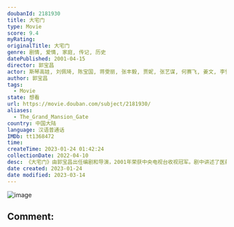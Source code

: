 ```yaml
---
doubanId: 2181930
title: 大宅门
type: Movie
score: 9.4
myRating: 
originalTitle: 大宅门
genre: 剧情, 爱情, 家庭, 传记, 历史
datePublished: 2001-04-15
director: 郭宝昌
actor: 斯琴高娃, 刘佩琦, 陈宝国, 蒋雯丽, 张丰毅, 贾妮, 张艺谋, 何赛飞, 姜文, 李雪健, 茹萍, 李洪涛, 毕彦君, 雷恪生, 艾丽娅, 张定涵, 雷娟, 谢兰, 陈凯歌, 马思纯, 宁静, 田壮壮, 黄志忠, 于荣光, 黄宗洛, 杜雨露, 张少华, 侯咏, 赵毅, 何群, 刘之冰, 杜旭东, 赵小锐, 李萍, 尤浩然, 郭东文, 瑶淼, 赵奎娥, 张海燕, 章申, 韩影, 石小满, 邓立民, 钟卫华, 张岩, 马君, 王丽媛, 王冰, 张谦, 贺小书, 金淑媛, 折建霞, 宋小川, 朱德承, 方征, 蒋一铭, 赵玲琪, 何涌生, 鲁继先, 李树生, 孙鹏, 葛志兴, 杜功海, 李育生, 姜一首, 时光, 孙万清, 张兆北, 恽玉纯, 郭少雄, 孙德利, 刘慈航, 贾新光, 宋林林, 马增寿, 盛才新, 谭韵寿, 申军谊, 张京海, 李小雷, 白秋林, 周中和, 李强, 马子俊, 刘波, 任铭松, 程相银, 周宗印, 俞立文, 李心敏, 铁金良, 原雅轩, 刘超, 韩月乔
author: 郭宝昌
tags:
  - Movie
state: 想看
url: https://movie.douban.com/subject/2181930/
aliases:
  - The_Grand_Mansion_Gate
country: 中国大陆
language: 汉语普通话
IMDb: tt1368472
time: 
createTime: 2023-01-24 01:42:24
collectionDate: 2022-04-10
desc: 《大宅门》由郭宝昌出任编剧和导演，2001年荣获中央电视台收视冠军。剧中讲述了医药世家白府经历清末、民国、军阀混战、解放等时期的浮沉变化，忠实地反映了同仁堂这个大家族随着国家、民族的历史发展而发展的...
date created: 2023-01-24
date modified: 2023-03-14
---
```


![image](p2312848796.jpg)

Comment:
---
